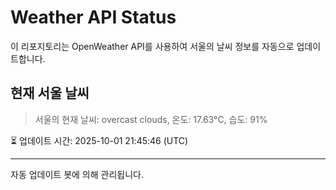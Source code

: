 
# Weather API Status

이 리포지토리는 OpenWeather API를 사용하여 서울의 날씨 정보를 자동으로 업데이트합니다.

## 현재 서울 날씨
> 서울의 현재 날씨: overcast clouds, 온도: 17.63°C, 습도: 91%

⏳ 업데이트 시간: 2025-10-01 21:45:46 (UTC)

---
자동 업데이트 봇에 의해 관리됩니다.
